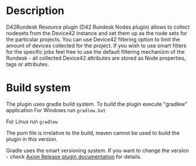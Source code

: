 # Description #

D42Rundesk Resource plugin (D42 Rundesk Nodes plugin) allows to collect nodesets from the Device42 instance and set them up as the node sets for the particular projects.
You can use Device42 filtering option to limit the amount of devices collected for the project.
If you wish to use smart filters for the specific jobs feel free to use the default filtering mechanizm of the Rundesk - all collected Device42 attributes are stored as Node properties, tags or attributes.

# Build system #

The plugin uses gradle build system. To build the plugin execute "gradlew" application
For Windows run `gradlew.bat`

For Linux run `gradlew`

The pom file is irrelative to the build, maven cannot be used to build the plugin in this version.

Gradle uses the smart versioning system. If you want to change the version - check [Axion Release plugin documentation](http://axion-release-plugin.readthedocs.org/en/latest/) for details.